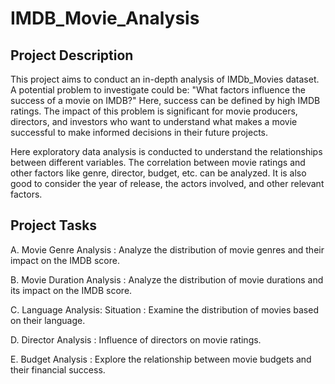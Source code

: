 # IMDB_Movie_Analysis

## Project Description

This project aims to conduct an in-depth analysis of IMDb_Movies dataset. A potential problem to investigate could be: "What factors influence the success of a movie on IMDB?" Here, success can be defined by high IMDB ratings. The impact of this problem is significant for movie producers, directors, and investors who want to understand what makes a movie successful to make informed decisions in their future projects.

Here exploratory data analysis is conducted to understand the relationships between different variables. The correlation between movie ratings and other factors like genre, director, budget, etc. can be analyzed. It is also good to consider the year of release, the actors involved, and other relevant factors.

## Project Tasks

A. Movie Genre Analysis :  Analyze the distribution of movie genres and their impact on the IMDB score.

B. Movie Duration Analysis : Analyze the distribution of movie durations and its impact on the IMDB score.

C. Language Analysis: Situation : Examine the distribution of movies based on their language.

D. Director Analysis : Influence of directors on movie ratings.

E. Budget Analysis : Explore the relationship between movie budgets and their financial success.
